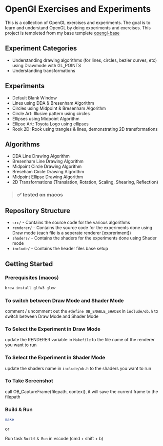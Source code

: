 # OpenGl Exercises and Experiments

This is a collection of OpenGL exercises and experiments. The goal is to learn and understand OpenGL by doing experiments and exercises.
This project is templeted from my base templete [opengl-base](https://github.com/iamabhi747/opengl-base)

## Experiment Categories
- Understanding drawing algorithms (for lines, circles, bezier curves, etc) using Drawmode with GL_POINTS
- Understanding transformations

## Experiments
- Default Blank Window
- Lines using DDA & Bresenham Algorithm
- Circles using Midpoint & Bresenham Algorithm
- Circle Art: Illusive pattern using circles
- Ellipses using Midpoint Algorithm
- Ellipse Art: Toyota Logo using ellipses
- Rook 2D: Rook using trangles & lines, demonstrating 2D transformations

## Algorithms
- DDA Line Drawing Algorithm
- Bresenham Line Drawing Algorithm
- Midpoint Circle Drawing Algorithm
- Breseham Circle Drawing Algorithm
- Midpoint Ellipse Drawing Algorithm
- 2D Transformations (Translation, Rotation, Scaling, Shearing, Reflection)

>### ✅ tested on macos

## Repository Structure
- `src/` - Contains the source code for the various algorithms
- `renderer/` - Contains the source code for the experiments done using Draw mode (each file is a seperate renderer [expreriment])
- `shaders/` - Contains the shaders for the experiments done using Shader mode
- `include/` - Contains the header files base setup

## Getting Started

### Prerequisites (macos)
```bash
brew install glfw3 glew
```

### To switch between Draw Mode and Shader Mode
comment / uncomment out the `#define OB_ENABLE_SHADER` in `include/ob.h` to switch between Draw Mode and Shader Mode

### To Select the Experiment in Draw Mode
update the RENDERER variable in `Makefile` to the file name of the renderer you want to run

### To Select the Experiment in Shader Mode
update the shaders name in `include/ob.h` to the shaders you want to run

### To Take Screenshot
call OB_CaptureFrame(filepath, context), it will save the current frame to the filepath


### Build & Run
```bash
make
```
or

Run task `Build & Run` in vscode (cmd + shift + b)